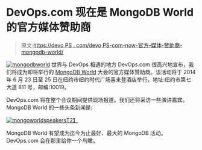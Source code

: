# DevOps.com 现在是 MongoDB World 的官方媒体赞助商

> 原文:[https://devo PS . com/devo PS-com-now-官方-媒体-赞助商-mongodb-world/](https://devops.com/devops-com-now-official-media-sponsor-mongodb-world/)

[![mongodbworld](../Images/83520458238ab4837e28791d87e753ca.png)](https://devops.com/wp-content/uploads/2014/03/mongodbworld.png) 世界与 DevOps 相遇的地方 DevOps.com 很高兴地宣布，我们将成为即将举行的 [MongoDB World](http://world.mongodb.com/) 大会的官方媒体赞助商。该活动将于 2014 年 6 月 23 日至 25 日在纽约市纽约时代广场喜来登酒店举行，地址:纽约市第七大道 811 号，邮编:10019。

DevOps.com 将在整个会议期间提供现场报道。我们还将采访一些演讲嘉宾。MongoDB World 的一些头条新闻是:

[![mongoworldspeakers](../Images/a35286fba182113b0b70b46a49796bb3.png)T2】](https://devops.com/wp-content/uploads/2014/03/mongoworldspeakers.png)

MongoDB World 有望成为迄今为止最好、最大的 MongoDB 活动。DevOps.com 会在那里给你一个鸟瞰。